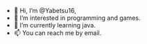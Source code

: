 - 👋 Hi, I’m @Yabetsu16,
- 👀 I’m interested in programming and games.
- 🌱 I’m currently learning java.
- 📫 You can reach me by email.
